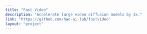 ```yaml
---
title: "Fast Video"
description: "Accelerate large video diffusion models by 3x."
link: "https://github.com/hao-ai-lab/fastvideo"
layout: "project"
---
```



